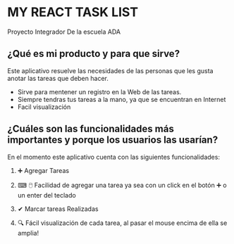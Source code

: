 # MY REACT TASK LIST

Proyecto Integrador De la escuela ADA

## ¿Qué es mi producto y para que sirve?
Este aplicativo resuelve las necesidades de las personas que les gusta anotar las tareas que deben hacer. 

- Sirve para mentener un registro en la Web de las tareas.
- Siempre tendras tus tareas a la mano, ya que se encuentran en Internet
- Facil visualización





## ¿Cuáles son las funcionalidades más importantes y porque los usuarios las usarían?

En el momento este aplicativo cuenta con las siguientes funcionalidades:



1. ➕       Agregar Tareas 


2. ⌨ 🖱️    Facilidad de agregar una tarea ya sea con un click en el botón ➕ o un enter del teclado


3. ✔        Marcar tareas Realizadas 


4. 🔍       Fácil visualización de cada tarea, al pasar el mouse encima de ella se amplia!

